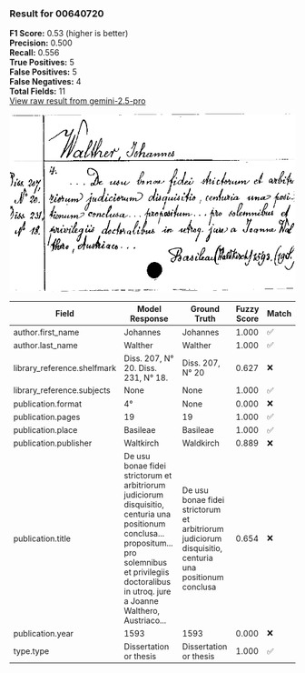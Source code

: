 ### Result for 00640720
**F1 Score:** 0.53 (higher is better)<br>**Precision:** 0.500<br>**Recall:** 0.556<br>**True Positives:** 5<br>**False Positives:** 5<br>**False Negatives:** 4<br>**Total Fields:** 11<br>[View raw result from gemini-2.5-pro](https://github.com/RISE-UNIBAS/humanities_data_benchmark/blob/main/results/2025-10-01/T0155/request_T0155_00640720.json)

<img src="https://github.com/RISE-UNIBAS/humanities_data_benchmark/blob/main/benchmarks/zettelkatalog/images/00640720.jpg?raw=true" alt="00640720" width="600px">

| Field | Model Response | Ground Truth | Fuzzy Score | Match |
|-------|----------------|--------------|-------------|-------|
| author.first_name | Johannes | Johannes | 1.000 | ✅ |
| author.last_name | Walther | Walther | 1.000 | ✅ |
| library_reference.shelfmark | Diss. 207, N° 20. Diss. 231, N° 18. | Diss. 207, N° 20 | 0.627 | ❌ |
| library_reference.subjects | None | None | 1.000 | ✅ |
| publication.format | 4° | None | 0.000 | ❌ |
| publication.pages | 19 | 19 | 1.000 | ✅ |
| publication.place | Basileae | Basileae | 1.000 | ✅ |
| publication.publisher | Waltkirch | Waldkirch | 0.889 | ❌ |
| publication.title | De usu bonae fidei strictorum et arbitriorum judiciorum disquisitio, centuria una positionum conclusa... propositum... pro solemnibus et privilegiis doctoralibus in utroq. jure a Joanne Walthero, Austriaco... | De usu bonae fidei strictorum et arbitriorum judiciorum disquisitio, centuria una positionum conclusa | 0.654 | ❌ |
| publication.year | 1593 | 1593 | 0.000 | ❌ |
| type.type | Dissertation or thesis | Dissertation or thesis | 1.000 | ✅ |
